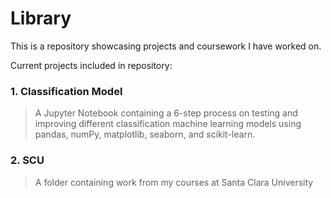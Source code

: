 # Library

This is a repository showcasing projects and coursework I have worked on. 

Current projects included in repository:
###  1. Classification Model
  > A Jupyter Notebook containing a 6-step process on testing and improving different classification machine learning models using pandas, numPy, matplotlib, seaborn, and scikit-learn.

### 2. SCU 
  > A folder containing work from my courses at Santa Clara University
  
